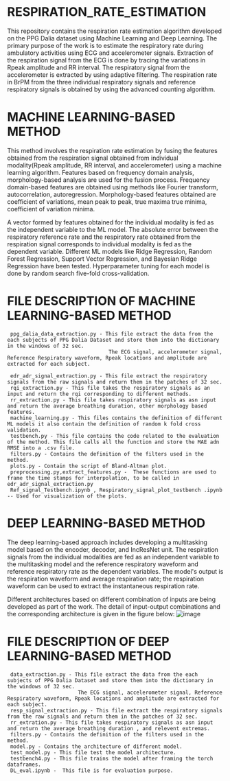 # RESPIRATION_RATE_ESTIMATION
This repository contains the respiration rate estimation algorithm developed on the PPG Dalia dataset using Machine Learning and Deep Learning. The primary purpose of the work is to estimate the respiratory rate during ambulatory activities using ECG and accelerometer signals. Extraction of the respiration signal from the ECG is done by tracing the variations in Rpeak amplitude and RR interval. The respiratory signal from the accelerometer is extracted by using adaptive filtering. The respiration rate in BrPM from the three individual respiratory signals and reference respiratory signals is obtained by using the advanced counting algorithm.

# MACHINE LEARNING-BASED METHOD
This method involves the respiration rate estimation by fusing the features obtained from the respiration signal obtained from individual modality(Rpeak amplitude, RR interval, and accelerometer) using a machine learning algorithm. Features based on frequency domain analysis, morphology-based analysis are used for the fusion process. Frequency domain-based features are obtained using methods like Fourier transform, autocorrelation, autoregression. Morphology-based features obtained are coefficient of variations, mean peak to peak, true maxima true minima, coefficient of variation minima.

A vector formed by features obtained for the individual modality is fed as the independent variable to the ML model. The absolute error between the respiratory reference rate and the respiratory rate obtained from the respiration signal corresponds to individual modality is fed as the dependent variable. Different ML models like Ridge Regression, Random Forest Regression, Support Vector Regression, and Bayesian Ridge Regression have been tested. Hyperparameter tuning for each model is done by random search five-fold cross-validation.

# FILE DESCRIPTION OF MACHINE LEARNING-BASED METHOD
     ppg_dalia_data_extraction.py - This file extract the data from the each subjects of PPG Dalia Dataset and store them into the dictionary in the windows of 32 sec.
                                     The ECG signal, accelerometer signal, Reference Respiratory waveform, Rpeak locations and amplitude are extracted for each subject.
                                  
     edr_adr_signal_extraction.py - This file extract the respiratory signals from the raw signals and return them in the patches of 32 sec.
     rqi_extraction.py - This file takes the respiratory signals as an input and return the rqi corresponding to different methods.
     rr_extraction.py - This file takes respiratory signals as asn input and return the average breathing duration, other morphology based features.
     machine_learning.py - This files contains the definition of different ML models it also contain the definition of random k fold cross validation.
     testbench.py - This file contains the code related to the evaluation of the method. This file calls all the function and store the MAE adn RMSE into a .csv file.
     filters.py - Contains the definition of the filters used in the method.
     plots.py - Contain the script of Bland-Altman plot.
     preprocessing.py,extract_features.py -  These functions are used to frame the time stamps for interpolation, to be called in edr_adr_signal_extraction.py
     Ref_signal_Testbench.ipynb , Respiratory_signal_plot_testbench .ipynb -- Used for visualization of the plots.
 
# DEEP LEARNING-BASED METHOD
The deep learning-based approach includes developing a multitasking model based on the encoder, decoder, and IncResNet unit. The respiration signals from the individual modalities are fed as an independent variable to the multitasking model and the reference respiratory waveform and reference respiratory rate as the dependent variables. The model's output is the respiration waveform and average respiration rate; the respiration waveform can be used to extract the instantaneous respiration rate.

Different architectures based on different combination of inputs are being developed as part of the work. The detail of input-output combinations and the corresponding architecture is given in the figure below:
![image](https://user-images.githubusercontent.com/63348709/120197134-48cbaa80-c23e-11eb-94b8-c2ef57776b92.png)

# FILE DESCRIPTION OF DEEP LEARNING-BASED METHOD
     data_extraction.py - This file extract the data from the each subjects of PPG Dalia Dataset and store them into the dictionary in the windows of 32 sec.
                           The ECG signal, accelerometer signal, Reference Respiratory waveform, Rpeak locations and amplitude are extracted for each subject.
     resp_signal_extraction.py - This file extract the respiratory signals from the raw signals and return them in the patches of 32 sec.
     rr_extration.py - This file takes respiratory signals as asn input and return the average breathing duration , and relevent extremas.
     filters.py - Contains the definition of the filters used in the method.
     model.py - Contains the architecture of different model.
     test_model.py - This file test the model architecture.
     testbench4.py - This file trains the model after framing the torch dataframes.
     DL_eval.ipynb -  This file is for evaluation purpose.



